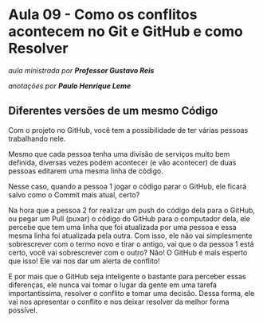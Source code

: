 # Aula 09 - Como os conflitos acontecem no Git e GitHub e como Resolver

_aula ministrada por **Professor Gustavo Reis**_

_anotações por **Paulo Henrique Leme**_

## Diferentes versões de um mesmo Código

Com o projeto no GitHub, você tem a possibilidade de ter várias pessoas trabalhando nele.

Mesmo que cada pessoa tenha uma divisão de serviços muito bem definida, diversas vezes podem acontecer (e vão acontecer) de duas pessoas editarem uma mesma linha de código.

Nesse caso, quando a pessoa 1 jogar o código parar o GitHub, ele ficará salvo como o Commit mais atual, certo?

Na hora que a pessoa 2 for realizar um push do código dela para o GitHub, ou pegar um Pull (puxar) o código do GitHub para o computador dela, ele percebe que tem uma linha que foi atualizada por uma pessoa e essa mesma linha foi atualizada pela outra. Com isso, ele não vai simplesmente sobrescrever com o termo novo e tirar o antigo, vai que o da pessoa 1 está certo, você vai sobrescrever com o outro? Não! O GitHub é mais esperto que isso! Ele vai nos dar um alerta de conflito!

E por mais que o GitHub seja inteligente o bastante para perceber essas diferenças, ele nunca vai tomar o lugar da gente em uma tarefa importantíssima, resolver o conflito e tomar uma decisão. Dessa forma, ele vai nos apresentar o conflito e nos deixar resolver da melhor forma possível.

